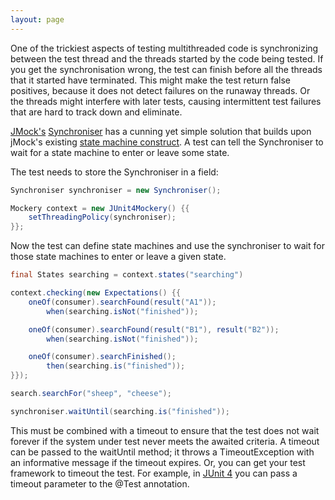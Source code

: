 ```yaml
---
layout: page
---
```

One of the trickiest aspects of testing multithreaded code is synchronizing between the test thread and the threads started by the code being tested. If you get the synchronisation wrong, the test can finish before all the threads that it started have terminated. This might make the test return false positives, because it does not detect failures on the runaway threads. Or the threads might interfere with later tests, causing intermittent test failures that are hard to track down and eliminate.

[JMock's](http://www.jmock.org "JMock Website") [Synchroniser](000762.html "Synchronising Imposteriser") has a cunning yet simple solution that builds upon jMock's existing [state machine construct](http://www.jmock.org/states.html "JMock State Machines"). A test can tell the Synchroniser to wait for a state machine to enter or leave some state.

The test needs to store the Synchroniser in a field:

``` Java
Synchroniser synchroniser = new Synchroniser();

Mockery context = new JUnit4Mockery() {{
    setThreadingPolicy(synchroniser);
}};
```

Now the test can define state machines and use the synchroniser to wait for those state machines to enter or leave a given state.

``` Java
final States searching = context.states("searching")

context.checking(new Expectations() {{
    oneOf(consumer).searchFound(result("A1"));
        when(searching.isNot("finished"));

    oneOf(consumer).searchFound(result("B1"), result("B2"));
        when(searching.isNot("finished"));

    oneOf(consumer).searchFinished();
        then(searching.is("finished"));
}});

search.searchFor("sheep", "cheese");

synchroniser.waitUntil(searching.is("finished"));
```

This must be combined with a timeout to ensure that the test does not wait forever if the system under test never meets the awaited criteria. A timeout can be passed to the waitUntil method; it throws a TimeoutException with an informative message if the timeout expires. Or, you can get your test framework to timeout the test. For example, in [JUnit 4](http://www.junit.org "JUnit Website") you can pass a timeout parameter to the @Test annotation.
